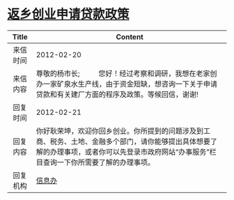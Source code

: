 # [返乡创业申请贷款政策](http://www.shangluo.gov.cn/zmhd/ldxxxx.jsp?urltype=leadermail.LeaderMailContentUrl&wbtreeid=1112&leadermailid=1073)

| Title |                                             Content                                             |
|:-----:|-------------------------------------------------------------------------------------------------|
| 来信时间  | 2012-02-20                                                                                      |
| 来信内容  | 尊敬的杨市长;          您好！经过考察和调研，我想在老家创办一家矿泉水生产线，由于资金短缺，想咨询一下关于申请贷款和有关建厂方面的程序及政策。等候回信，谢谢!            |
| 回复时间  | 2012-02-21                                                                                      |
| 回复内容  | 你好耿荣坤，欢迎你回乡创业。你所提到的问题涉及到工商、税务、土地、金融多个部门，请你能够提出具体想要了解的办理事项，或者你可以先登录市政府网站“办事服务”栏目查询一下你所需要了解的办理事项。 |
| 回复机构  | [信息办](../../category/agencies/信息办.md)                                                           |
